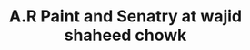 ---
title: "A.R Paint and Senatry at wajid shaheed chowk"
url: /karachi/a-r-paint-and-senatry-at-wajid-shaheed-chowk/
shop: paint
---